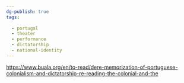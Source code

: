 ```yaml
---
dg-publish: true
tags:
  
  - portugal
  - theater
  - performance
  - dictatorship
  - national-identity
---
```

https://www.buala.org/en/to-read/dere-memorization-of-portuguese-colonialism-and-dictatorship-re-reading-the-colonial-and-the